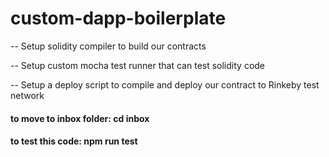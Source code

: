 # custom-dapp-boilerplate

-- Setup solidity compiler to build our contracts

-- Setup custom mocha test runner that can test solidity code

-- Setup a deploy script to compile and deploy our contract to Rinkeby test network

#### to move to inbox folder: cd inbox

#### to test this code: npm run test 

